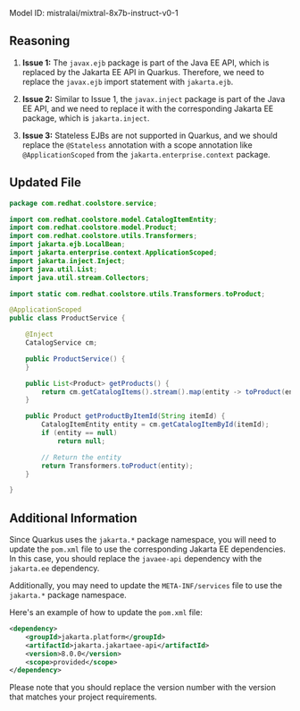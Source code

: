Model ID: mistralai/mixtral-8x7b-instruct-v0-1

## Reasoning

1. **Issue 1:** The `javax.ejb` package is part of the Java EE API, which is replaced by the Jakarta EE API in Quarkus. Therefore, we need to replace the `javax.ejb` import statement with `jakarta.ejb`.

2. **Issue 2:** Similar to Issue 1, the `javax.inject` package is part of the Java EE API, and we need to replace it with the corresponding Jakarta EE package, which is `jakarta.inject`.

3. **Issue 3:** Stateless EJBs are not supported in Quarkus, and we should replace the `@Stateless` annotation with a scope annotation like `@ApplicationScoped` from the `jakarta.enterprise.context` package.

## Updated File

```java
package com.redhat.coolstore.service;

import com.redhat.coolstore.model.CatalogItemEntity;
import com.redhat.coolstore.model.Product;
import com.redhat.coolstore.utils.Transformers;
import jakarta.ejb.LocalBean;
import jakarta.enterprise.context.ApplicationScoped;
import jakarta.inject.Inject;
import java.util.List;
import java.util.stream.Collectors;

import static com.redhat.coolstore.utils.Transformers.toProduct;

@ApplicationScoped
public class ProductService {

    @Inject
    CatalogService cm;

    public ProductService() {
    }

    public List<Product> getProducts() {
        return cm.getCatalogItems().stream().map(entity -> toProduct(entity)).collect(Collectors.toList());
    }

    public Product getProductByItemId(String itemId) {
        CatalogItemEntity entity = cm.getCatalogItemById(itemId);
        if (entity == null)
            return null;

        // Return the entity
        return Transformers.toProduct(entity);
    }

}
```

## Additional Information

Since Quarkus uses the `jakarta.*` package namespace, you will need to update the `pom.xml` file to use the corresponding Jakarta EE dependencies. In this case, you should replace the `javaee-api` dependency with the `jakarta.ee` dependency.

Additionally, you may need to update the `META-INF/services` file to use the `jakarta.*` package namespace.

Here's an example of how to update the `pom.xml` file:

```xml
<dependency>
    <groupId>jakarta.platform</groupId>
    <artifactId>jakarta.jakartaee-api</artifactId>
    <version>8.0.0</version>
    <scope>provided</scope>
</dependency>
```

Please note that you should replace the version number with the version that matches your project requirements.